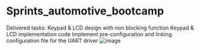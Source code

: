 # Sprints_automotive_bootcamp
Delivered tasks:
Keypad & LCD design with non blocking function
Keypad & LCD implementation code
Implement pre-configuration and linking configuration file for the UART driver
![image](https://github.com/hazemashrafali/Sprints_automotive_bootcamp/assets/102700625/0e1e0ed1-3b44-40ca-a267-7cf8f7efc8e6)
